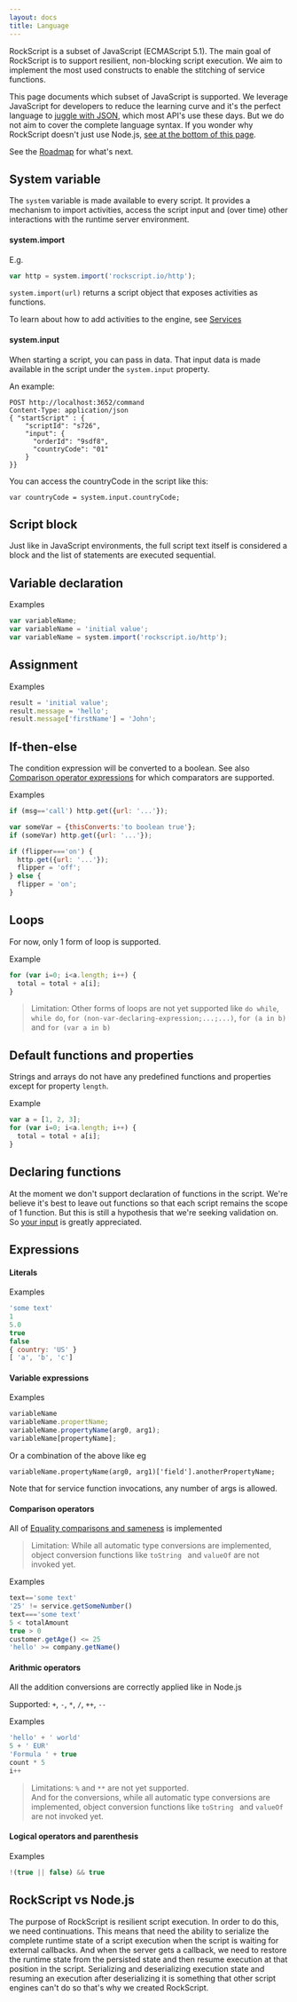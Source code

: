 ```yaml
---
layout: docs
title: Language
---
```


RockScript is a subset of JavaScript (ECMAScript 5.1).   The main goal of 
RockScript is to support resilient, non-blocking script execution. We aim 
to implement the most used constructs to enable the stitching of service 
functions.   

This page documents which subset of JavaScript is supported. We leverage 
JavaScript for developers to  reduce the learning curve and it's the perfect 
language to [juggle with JSON](why-and-when#juggle-with-json), which most API's 
use these days.  But we do not aim to cover the complete language syntax. If 
you wonder why RockScript doesn't just use Node.js, [see at the bottom of this 
page](#rockscript-vs-nodejs).  

See the [Roadmap](roadmap) for what's next.

## System variable
The `system` variable is made available to every script.  It provides a mechanism 
to import activities, access the script input and (over time) other interactions 
with the runtime server environment.

#### system.import
E.g.
```javascript
var http = system.import('rockscript.io/http');
```

`system.import(url)` returns a script object that exposes activities as functions.

To learn about how to add activities to the engine, see [Services](services)

#### system.input

When starting a script, you can pass in data.  That input data 
is made available in the script under the `system.input` property.

An example:

```
POST http://localhost:3652/command 
Content-Type: application/json
{ "startScript" : {
    "scriptId": "s726",
    "input": {
      "orderId": "9sdf8",
      "countryCode": "01" 
    }
}}
```

You can access the countryCode in the script like this:

`var countryCode = system.input.countryCode;`

## Script block

Just like in JavaScript environments, the full script text itself is considered a block and 
the list of statements are executed sequential.

## Variable declaration

Examples
```javascript
var variableName;
var variableName = 'initial value';
var variableName = system.import('rockscript.io/http');
```

## Assignment

Examples
```javascript
result = 'initial value';
result.message = 'hello';
result.message['firstName'] = 'John';
```

## If-then-else

The condition expression will be converted to a boolean.  See also 
[Comparison operator expressions](#comparison-operator-expressions) for which comparators are supported.

Examples
```javascript
if (msg=='call') http.get({url: '...'});

var someVar = {thisConverts:'to boolean true'};
if (someVar) http.get({url: '...'});

if (flipper==='on') {
  http.get({url: '...'});
  flipper = 'off';
} else {
  flipper = 'on';
}
```

## Loops

For now, only 1 form of loop is supported.

Example
```javascript
for (var i=0; i<a.length; i++) {
  total = total + a[i];
}
```

> Limitation: Other forms of loops are not yet supported like `do while`, `while do`, `for (non-var-declaring-expression;...;...)`, `for (a in b)` and `for (var a in b)`

## Default functions and properties

Strings and arrays do not have any predefined functions and properties except for property `length`.

Example
```javascript
var a = [1, 2, 3];
for (var i=0; i<a.length; i++) {
  total = total + a[i];
}
```

## Declaring functions

At the moment we don't support declaration of functions in the script.  We're believe it's best to leave 
out functions so that each script remains the scope of 1 function.  But this is still a hypothesis that 
we're seeking validation on.  So [your input](https://github.com/rockscript/rockscript/issues/new?title=Function+declarations) 
is greatly appreciated.

## Expressions

#### Literals

Examples
```javascript
'some text'
1
5.0
true
false
{ country: 'US' }
[ 'a', 'b', 'c']
```

#### Variable expressions
Examples
```javascript
variableName
variableName.propertName;
variableName.propertyName(arg0, arg1);
variableName[propertyName];
```
Or a combination of the above like eg
```
variableName.propertyName(arg0, arg1)['field'].anotherPropertyName;
```
Note that for service function invocations, any number of args is allowed.

#### Comparison operators

All of [Equality comparisons and sameness](https://developer.mozilla.org/nl/docs/Web/JavaScript/Equality_comparisons_and_sameness) 
is implemented 

> Limitation: While all automatic type conversions are implemented, object conversion functions like `toString ` and `valueOf` are not invoked yet.

Examples
```javascript
text=='some text'
'25' != service.getSomeNumber()
text==='some text'
5 < totalAmount
true > 0
customer.getAge() <= 25
'hello' >= company.getName()
```

#### Arithmic operators

All the addition conversions are correctly applied like in Node.js 

Supported: `+`, `-`, `*`, `/`, `++`, `--`

Examples
```javascript
'hello' + ' world' 
5 + ' EUR'
'Formula ' + true
count * 5
i++
```

> Limitations: `%` and `**` are not yet supported.  
> And for the conversions, while all automatic type 
> conversions are implemented, object conversion functions like `toString ` and `valueOf` are 
> not invoked yet.

#### Logical operators and parenthesis

Examples
```javascript
!(true || false) && true
```

## RockScript vs Node.js

The purpose of RockScript is resilient script execution.  In order to do this, we 
need continuations.  This means that need the ability to serialize the complete 
runtime state of a script execution when the script is waiting for external 
callbacks.  And when the server gets a callback, we need to restore the 
runtime state from the persisted state and then resume execution at that 
position in the script.  Serializing and deserializing execution state 
and resuming an execution after deserializing it is something that other 
script engines can't do so that's why we created RockScript.

